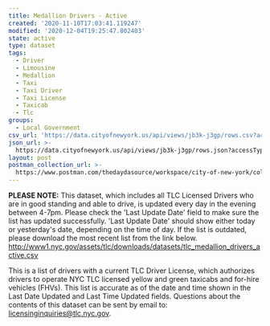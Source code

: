 ```yaml
---
title: Medallion Drivers - Active
created: '2020-11-10T17:03:41.119247'
modified: '2020-12-04T19:25:47.802403'
state: active
type: dataset
tags:
  - Driver
  - Limousine
  - Medallion
  - Taxi
  - Taxi Driver
  - Taxi License
  - Taxicab
  - Tlc
groups:
  - Local Government
csv_url: 'https://data.cityofnewyork.us/api/views/jb3k-j3gp/rows.csv?accessType=DOWNLOAD'
json_url: >-
  https://data.cityofnewyork.us/api/views/jb3k-j3gp/rows.json?accessType=DOWNLOAD
layout: post
postman_collection_url: >-
  https://www.postman.com/thedaydasource/workspace/city-of-new-york/collection/15909983-d159b6c7-cf86-4aa9-985d-b6747e70a741
---
```

<b>PLEASE NOTE:</b> This dataset, which includes all TLC Licensed Drivers who are in good standing and able to drive, is updated every day in the evening between 4-7pm. Please check the 'Last Update Date' field to make sure the list has updated successfully. 'Last Update Date'  should show either today or yesterday's date, depending on the time of day. If the list is outdated, please download the most recent list from the link below. 
http://www1.nyc.gov/assets/tlc/downloads/datasets/tlc_medallion_drivers_active.csv

This is a list of drivers with a current TLC Driver License, which authorizes drivers to operate NYC TLC licensed yellow and green taxicabs and for-hire vehicles (FHVs). This list is accurate as of the date and time shown in the Last Date Updated and Last Time Updated fields. Questions about the contents of this dataset can be sent by email to: licensinginquiries@tlc.nyc.gov.
